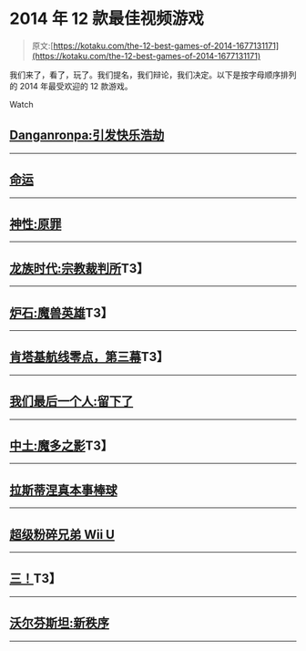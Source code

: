# 2014 年 12 款最佳视频游戏

> 原文:[https://kotaku.com/the-12-best-games-of-2014-1677131171](https://kotaku.com/the-12-best-games-of-2014-1677131171)

我们来了，看了，玩了。我们提名，我们辩论，我们决定。以下是按字母顺序排列的 2014 年最受欢迎的 12 款游戏。

Watch

## [Danganronpa:引发快乐浩劫](http://kotaku.com/danganronpa-trigger-happy-havoc-the-kotaku-review-1520857478)

* * *

## [命运](http://kotaku.com/destiny-the-kotaku-review-1637735501)

* * *

## [神性:原罪](http://kotaku.com/im-glad-theyre-still-making-games-like-divinity-origin-1600013660)

* * *

## [龙族时代:宗教裁判所](http://kotaku.com/dragon-age-inquisition-the-kotaku-review-1659833205)T3】

* * *

## [炉石:魔兽英雄](http://kotaku.com/ok-im-addicted-to-hearthstone-1565612081)T3】

* * *

## [肯塔基航线零点，第三幕](http://kotaku.com/heres-why-you-should-play-kentucky-route-zero-5974891)T3】

* * *

## [我们最后一个人:留下了](http://kotaku.com/the-last-of-us-left-behind-the-kotaku-review-1521786675)

* * *

## [中土:魔多之影](http://kotaku.com/middle-earth-shadow-of-mordor-the-kotaku-review-1639361008)T3】

* * *

## [拉斯蒂涅真本事棒球](http://www.nytimes.com/2014/05/24/arts/video-games/rustys-real-deal-baseball-video-game-tests-haggling-skills.html?_r=0)

* * *

## [超级粉碎兄弟 Wii U](http://kotaku.com/super-smash-bros-wii-u-the-kotaku-review-1662516976)

* * *

## [三！](http://kotaku.com/threes-is-the-addictive-iphone-game-you-deserve-1518526296)T3】

* * *

## [沃尔芬斯坦:新秩序](http://kotaku.com/wolfenstein-the-new-order-the-kotaku-review-1579710698)

* * *